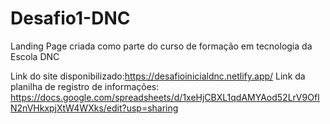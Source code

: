 # Desafio1-DNC
Landing Page criada como parte do curso de formação em tecnologia da Escola DNC

Link do site disponibilizado:https://desafioinicialdnc.netlify.app/
Link da planilha de registro de informações: https://docs.google.com/spreadsheets/d/1xeHjCBXL1qdAMYAod52LrV9OfIN2nVHkxpjXtW4WXks/edit?usp=sharing
